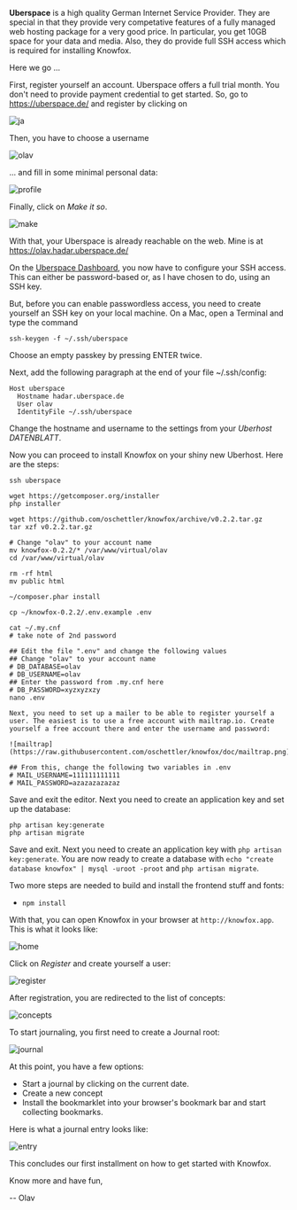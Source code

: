 **Uberspace** is a high quality German Internet Service Provider. They are special in that they provide very competative features of a fully managed web hosting package for a very good price. In particular, you get 10GB space for your data and media. Also, they do provide full SSH access which is required for installing Knowfox.

Here we go ...

First, register yourself an account. Uberspace offers a full trial month. You don't need to provide payment credential to get started. So, go to https://uberspace.de/ and register by clicking on 

![ja](https://github.com/oschettler/knowfox/raw/doc/ja.png)

Then, you have to choose a username 

![olav](https://github.com/oschettler/knowfox/raw/doc/olav.png)

... and fill in some minimal personal data:

![profile](https://github.com/oschettler/knowfox/raw/doc/profile.png)

Finally, click on _Make it so_.

![make](https://github.com/oschettler/knowfox/raw/doc/make.png)

With that, your Uberspace is already reachable on the web. Mine is at https://olav.hadar.uberspace.de/

On the [Uberspace Dashboard](https://uberspace.de/dashboard/authentication), you now have to configure your SSH access. This can either be password-based or, as I have chosen to do, using an SSH key.

But, before you can enable passwordless access, you need to create yourself an SSH key on your local machine. On a Mac, open a Terminal and type the command

````
ssh-keygen -f ~/.ssh/uberspace
````

Choose an empty passkey by pressing ENTER twice.

Next, add the following paragraph at the end of your file ~/.ssh/config:

````
Host uberspace
  Hostname hadar.uberspace.de
  User olav
  IdentityFile ~/.ssh/uberspace
````

Change the hostname and username to the settings from your _Uberhost DATENBLATT_.

Now you can proceed to install Knowfox on your shiny new Uberhost. Here are the steps:

````
ssh uberspace

wget https://getcomposer.org/installer
php installer

wget https://github.com/oschettler/knowfox/archive/v0.2.2.tar.gz
tar xzf v0.2.2.tar.gz

# Change "olav" to your account name
mv knowfox-0.2.2/* /var/www/virtual/olav
cd /var/www/virtual/olav

rm -rf html
mv public html

~/composer.phar install

cp ~/knowfox-0.2.2/.env.example .env

cat ~/.my.cnf
# take note of 2nd password

## Edit the file ".env" and change the following values
## Change "olav" to your account name
# DB_DATABASE=olav
# DB_USERNAME=olav
## Enter the password from .my.cnf here 
# DB_PASSWORD=xyzxyzxzy
nano .env

Next, you need to set up a mailer to be able to register yourself a user. The easiest is to use a free account with mailtrap.io. Create yourself a free account there and enter the username and password:

![mailtrap](https://raw.githubusercontent.com/oschettler/knowfox/doc/mailtrap.png)

## From this, change the following two variables in .env
# MAIL_USERNAME=111111111111
# MAIL_PASSWORD=azazazazazaz
````

Save and exit the editor. Next you need to create an application key and set up the database:

````
php artisan key:generate
php artisan migrate
````
 
Save and exit. Next you need to create an application key with `php artisan key:generate`. You are now ready to create a database with `echo "create database knowfox" | mysql -uroot -proot` and `php artisan migrate`. 

Two more steps are needed to build and install the frontend stuff and fonts:

* `npm install`

With that, you can open Knowfox in your browser at `http://knowfox.app`. This is what it looks like:

![home](https://raw.githubusercontent.com/oschettler/knowfox/doc/home.png)

Click on _Register_ and create yourself a user:

![register](https://raw.githubusercontent.com/oschettler/knowfox/doc/register.png)

After registration, you are redirected to the list of concepts:

![concepts](https://raw.githubusercontent.com/oschettler/knowfox/doc/concepts.png)

To start journaling, you first need to create a Journal root:

![journal](https://raw.githubusercontent.com/oschettler/knowfox/doc/journal.png)

At this point, you have a few options:

* Start a journal by clicking on the current date. 
* Create a new concept
* Install the bookmarklet into your browser's bookmark bar and start collecting bookmarks.

Here is what a journal entry looks like:

![entry](https://raw.githubusercontent.com/oschettler/knowfox/doc/entry.png)

This concludes our first installment on how to get started with Knowfox.

Know more and have fun,

-- Olav
 